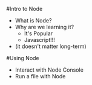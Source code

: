 #Intro to Node

* What is Node?
* Why are we learning it?
    * It's Popular
    * Javascript!!!
* (it doesn't matter long-term)

#Using Node

* Interact with Node Console
* Run a file with Node